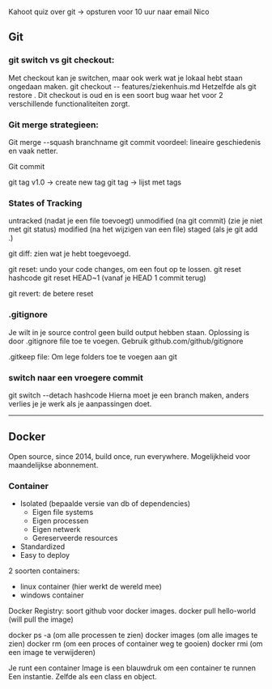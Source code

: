 Kahoot quiz over git -> opsturen voor 10 uur naar email Nico
## Git
### git switch vs git checkout:
Met checkout kan je switchen, maar ook werk wat je lokaal hebt staan ongedaan maken.
git checkout -- features/ziekenhuis.md
Hetzelfde als git restore .
Dit checkout is oud en is een soort bug waar het voor 2 verschillende functionaliteiten zorgt.

### Git merge strategieen:
Git merge --squash branchname
git commit voordeel: lineaire geschiedenis en vaak netter.

Git commit

git tag v1.0 -> create new tag
git tag -> lijst met tags

### States of Tracking
untracked (nadat je een file toevoegt)
unmodified (na git commit) (zie je niet met git status)
modified (na het wijzigen van een file)
staged (als je git add .)

git diff:
zien wat je hebt toegevoegd.

git reset:
undo your code changes, om een fout op te lossen.
git reset hashcode
git reset HEAD~1 (vanaf je HEAD 1 commit terug)

git revert:
de betere reset

### .gitignore
Je wilt in je source control geen build output hebben staan.
Oplossing is door .gitignore file toe te voegen.
Gebruik github.com/github/gitignore

.gitkeep file:
Om lege folders toe te voegen aan git

### switch naar een vroegere commit
git switch --detach hashcode
Hierna moet je een branch maken, anders verlies je je werk als je aanpassingen doet.

-------------------------

## Docker

Open source, since 2014, build once, run everywhere.
Mogelijkheid voor maandelijkse abonnement.

### Container
- Isolated (bepaalde versie van db of dependencies)
	- Eigen file systems
	- Eigen processen
	- Eigen netwerk
	- Gereserveerde resources
- Standardized 
- Easy to deploy 

2 soorten containers:
- linux container (hier werkt de wereld mee)
- windows container

Docker Registry:
soort github voor docker images.
docker pull hello-world (will pull the image)

docker ps -a (om alle processen te zien)
docker images (om alle images te zien)
docker rm (om een proces of container weg te gooien)
docker rmi (om een image te verwijderen)

Je runt een container
Image is een blauwdruk om een container te runnen
Een instantie. Zelfde als een class en object.

